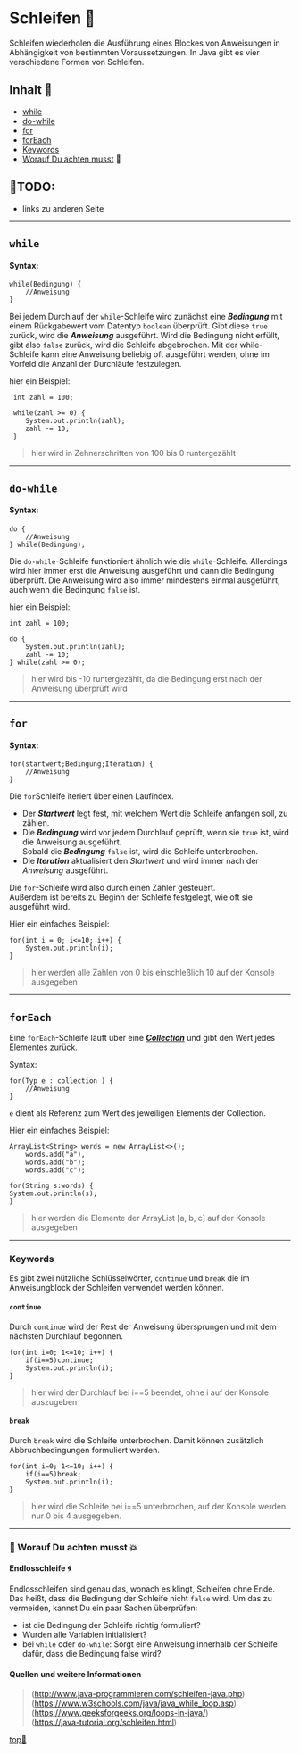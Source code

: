 # Schleifen :ribbon:


Schleifen wiederholen die Ausführung eines Blockes von Anweisungen in Abhängigkeit von bestimmten Voraussetzungen.
In Java gibt es vier verschiedene Formen von Schleifen.

## Inhalt :bookmark_tabs:
- [while](#while)
- [do-while](#do-while)
- [for](#for)
- [forEach](#forEach)
- [Keywords](#loopKeywords)
- [Worauf Du achten musst](#otherStuff) :speech_balloon:

## :construction:__TODO__:
- links zu anderen Seite

---

## `while` <a name="while"></a>

#### Syntax:
    
    while(Bedingung) {
        //Anweisung
    }

Bei jedem Durchlauf der `while`-Schleife wird zunächst eine ___Bedingung___ mit einem Rückgabewert vom Datentyp `boolean` überprüft. Gibt diese `true` zurück, wird die ___Anweisung___ ausgeführt. Wird die Bedingung nicht erfüllt, gibt also `false` zurück, wird die Schleife abgebrochen. Mit der while-Schleife kann eine Anweisung beliebig oft ausgeführt werden, ohne im Vorfeld die Anzahl der Durchläufe festzulegen.

hier ein Beispiel:

     int zahl = 100;
     
     while(zahl >= 0) {
        System.out.println(zahl);
        zahl -= 10;
     }
>hier wird in Zehnerschritten von 100 bis 0 runtergezählt

---

## `do-while` <a name="do-while"></a>

#### Syntax:

    do {
        //Anweisung
    } while(Bedingung);

Die `do-while`-Schleife funktioniert ähnlich wie die `while`-Schleife. Allerdings wird hier immer erst die Anweisung ausgeführt und dann die Bedingung überprüft. Die Anweisung wird also immer mindestens einmal ausgeführt, auch wenn die Bedingung `false` ist.

hier ein Beispiel:

    int zahl = 100;
    
    do {
        System.out.println(zahl);
        zahl -= 10;
    } while(zahl >= 0);
>hier wird bis -10 runtergezählt, da die Bedingung erst nach der Anweisung überprüft wird

---

## `for` <a name="for"></a>

#### Syntax:

    for(startwert;Bedingung;Iteration) {
        //Anweisung
    }
    
Die `for`Schleife iteriert über einen Laufindex.  
- Der ___Startwert___ legt fest, mit welchem Wert die Schleife anfangen soll, zu zählen.  
- Die ___Bedingung___  wird vor jedem Durchlauf geprüft, wenn sie `true` ist, wird die Anweisung ausgeführt.   
Sobald die ___Bedingung___ `false` ist, wird die Schleife unterbrochen.   
- Die ___Iteration___ aktualisiert den _Startwert_ und wird immer nach der _Anweisung_ ausgeführt.

Die `for`-Schleife wird also durch einen Zähler gesteuert.  
Außerdem ist bereits zu Beginn der Schleife festgelegt, wie oft sie ausgeführt wird.

Hier ein einfaches Beispiel:

    for(int i = 0; i<=10; i++) {
        System.out.println(i);
    }
>hier werden alle Zahlen von 0 bis einschleßlich 10 auf der Konsole ausgegeben

---

## `forEach` <a name="forEach"></a>

Eine `forEach`-Schleife läuft über eine [___Collection___](https://github.com/DH-Cologne/java-wegweiser/blob/master/articles/Collections-Framework.md) und gibt den Wert jedes Elementes zurück. 

Syntax:

    for(Typ e : collection ) {
        //Anweisung
    }
    
 `e` dient als Referenz zum Wert des jeweiligen Elements der Collection.
 
 Hier ein einfaches Beispiel:
 
    ArrayList<String> words = new ArrayList<>();
        words.add("a"),
        words.add("b");
        words.add("c");
		
    for(String s:words) {
	System.out.println(s);
    }
>hier werden die Elemente der ArrayList [a, b, c] auf der Konsole ausgegeben

---

### Keywords <a name="loopKeywords"></a>

Es gibt zwei nützliche Schlüsselwörter, `continue` und `break` die im Anweisungblock der Schleifen verwendet werden können.

#### `continue`

Durch `continue` wird der Rest der Anweisung übersprungen und mit dem nächsten Durchlauf begonnen.

    for(int i=0; 1<=10; i++) {
        if(i==5)continue;
        System.out.println(i);
    }
>hier wird der Durchlauf bei i==5 beendet, ohne i auf der Konsole auszugeben

#### `break`

Durch `break` wird die Schleife unterbrochen. Damit können zusätzlich Abbruchbedingungen formuliert werden.

    for(int i=0; 1<=10; i++) {
        if(i==5)break;
        System.out.println(i);
    }
>hier wird die Schleife bei i==5 unterbrochen, auf der Konsole werden nur 0 bis 4 ausgegeben.

---

### :speech_balloon: Worauf Du achten musst :collision: <a name="otherStuff"></a>

#### Endlosschleife :cyclone: 

Endlosschleifen sind genau das, wonach es klingt, Schleifen ohne Ende. Das heißt, dass die Bedingung der Schleife nicht `false` wird. Um das zu vermeiden, kannst Du ein paar Sachen überprüfen:
- ist die Bedingung der Schleife richtig formuliert?
- Wurden alle Variablen initialisiert?
- bei `while` oder `do-while`: Sorgt eine Anweisung innerhalb der Schleife dafür, dass die Bedingung false wird?

#### Quellen und weitere Informationen

>(http://www.java-programmieren.com/schleifen-java.php)  
>(https://www.w3schools.com/java/java_while_loop.asp)  
>(https://www.geeksforgeeks.org/loops-in-java/)  
>(https://java-tutorial.org/schleifen.html)  


<!-- Dieser Link sollte am Ende der Datei stehen! -->
<a class="top-link" href="#" title="Zum Anfang scrollen!">top:balloon:</a>
